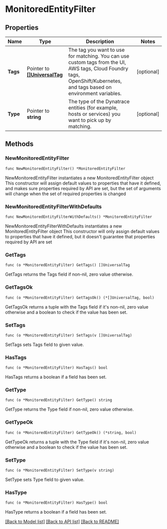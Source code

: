 # MonitoredEntityFilter

## Properties

Name | Type | Description | Notes
------------ | ------------- | ------------- | -------------
**Tags** | Pointer to [**[]UniversalTag**](UniversalTag.md) | The tag you want to use for matching.   You can use custom tags from the UI, AWS tags, Cloud Foundry tags, OpenShift/Kubernetes, and tags based on environment variables. | [optional] 
**Type** | Pointer to **string** | The type of the Dynatrace entities (for example, hosts or services) you want to pick up by matching. | [optional] 

## Methods

### NewMonitoredEntityFilter

`func NewMonitoredEntityFilter() *MonitoredEntityFilter`

NewMonitoredEntityFilter instantiates a new MonitoredEntityFilter object
This constructor will assign default values to properties that have it defined,
and makes sure properties required by API are set, but the set of arguments
will change when the set of required properties is changed

### NewMonitoredEntityFilterWithDefaults

`func NewMonitoredEntityFilterWithDefaults() *MonitoredEntityFilter`

NewMonitoredEntityFilterWithDefaults instantiates a new MonitoredEntityFilter object
This constructor will only assign default values to properties that have it defined,
but it doesn't guarantee that properties required by API are set

### GetTags

`func (o *MonitoredEntityFilter) GetTags() []UniversalTag`

GetTags returns the Tags field if non-nil, zero value otherwise.

### GetTagsOk

`func (o *MonitoredEntityFilter) GetTagsOk() (*[]UniversalTag, bool)`

GetTagsOk returns a tuple with the Tags field if it's non-nil, zero value otherwise
and a boolean to check if the value has been set.

### SetTags

`func (o *MonitoredEntityFilter) SetTags(v []UniversalTag)`

SetTags sets Tags field to given value.

### HasTags

`func (o *MonitoredEntityFilter) HasTags() bool`

HasTags returns a boolean if a field has been set.

### GetType

`func (o *MonitoredEntityFilter) GetType() string`

GetType returns the Type field if non-nil, zero value otherwise.

### GetTypeOk

`func (o *MonitoredEntityFilter) GetTypeOk() (*string, bool)`

GetTypeOk returns a tuple with the Type field if it's non-nil, zero value otherwise
and a boolean to check if the value has been set.

### SetType

`func (o *MonitoredEntityFilter) SetType(v string)`

SetType sets Type field to given value.

### HasType

`func (o *MonitoredEntityFilter) HasType() bool`

HasType returns a boolean if a field has been set.


[[Back to Model list]](../README.md#documentation-for-models) [[Back to API list]](../README.md#documentation-for-api-endpoints) [[Back to README]](../README.md)


